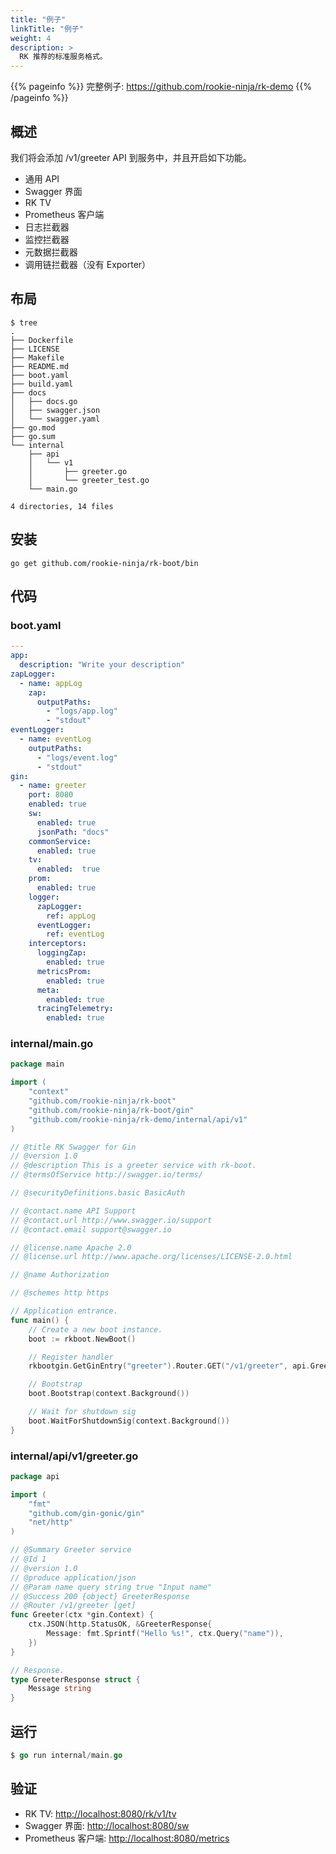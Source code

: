 ```yaml
---
title: "例子"
linkTitle: "例子"
weight: 4
description: >
  RK 推荐的标准服务格式。
---
```

{{% pageinfo %}} 
完整例子: https://github.com/rookie-ninja/rk-demo
{{% /pageinfo %}}

## 概述
我们将会添加 /v1/greeter API 到服务中，并且开启如下功能。

- 通用 API
- Swagger 界面
- RK TV
- Prometheus 客户端
- 日志拦截器
- 监控拦截器
- 元数据拦截器
- 调用链拦截器（没有 Exporter）

## 布局
```shell script
$ tree
.
├── Dockerfile
├── LICENSE
├── Makefile
├── README.md
├── boot.yaml
├── build.yaml
├── docs
│   ├── docs.go
│   ├── swagger.json
│   └── swagger.yaml
├── go.mod
├── go.sum
└── internal
    ├── api
    │   └── v1
    │       ├── greeter.go
    │       └── greeter_test.go
    └── main.go

4 directories, 14 files
```

## 安装
```shell script
go get github.com/rookie-ninja/rk-boot/bin
```

## 代码
### boot.yaml
```yaml
---
app:
  description: "Write your description"
zapLogger:
  - name: appLog
    zap:
      outputPaths:
        - "logs/app.log"
        - "stdout"
eventLogger:
  - name: eventLog
    outputPaths:
      - "logs/event.log"
      - "stdout"
gin:
  - name: greeter
    port: 8080
    enabled: true
    sw:
      enabled: true
      jsonPath: "docs"
    commonService:
      enabled: true
    tv:
      enabled:  true
    prom:
      enabled: true
    logger:
      zapLogger:
        ref: appLog
      eventLogger:
        ref: eventLog
    interceptors:
      loggingZap:
        enabled: true
      metricsProm:
        enabled: true
      meta:
        enabled: true
      tracingTelemetry:
        enabled: true
```

### internal/main.go
```go
package main

import (
	"context"
	"github.com/rookie-ninja/rk-boot"
	"github.com/rookie-ninja/rk-boot/gin"
	"github.com/rookie-ninja/rk-demo/internal/api/v1"
)

// @title RK Swagger for Gin
// @version 1.0
// @description This is a greeter service with rk-boot.
// @termsOfService http://swagger.io/terms/

// @securityDefinitions.basic BasicAuth

// @contact.name API Support
// @contact.url http://www.swagger.io/support
// @contact.email support@swagger.io

// @license.name Apache 2.0
// @license.url http://www.apache.org/licenses/LICENSE-2.0.html

// @name Authorization

// @schemes http https

// Application entrance.
func main() {
	// Create a new boot instance.
	boot := rkboot.NewBoot()

	// Register handler
	rkbootgin.GetGinEntry("greeter").Router.GET("/v1/greeter", api.Greeter)

	// Bootstrap
	boot.Bootstrap(context.Background())

	// Wait for shutdown sig
	boot.WaitForShutdownSig(context.Background())
}
```

### internal/api/v1/greeter.go
```go
package api

import (
	"fmt"
	"github.com/gin-gonic/gin"
	"net/http"
)

// @Summary Greeter service
// @Id 1
// @version 1.0
// @produce application/json
// @Param name query string true "Input name"
// @Success 200 {object} GreeterResponse
// @Router /v1/greeter [get]
func Greeter(ctx *gin.Context) {
	ctx.JSON(http.StatusOK, &GreeterResponse{
		Message: fmt.Sprintf("Hello %s!", ctx.Query("name")),
	})
}

// Response.
type GreeterResponse struct {
	Message string
}
```

## 运行
```go
$ go run internal/main.go
```

## 验证
- RK TV: [http://localhost:8080/rk/v1/tv](http://localhost:8080/rk/v1/tv)
- Swagger 界面: [http://localhost:8080/sw](http://localhost:8080/sw)
- Prometheus 客户端: [http://localhost:8080/metrics](http://localhost:8080/metrics)